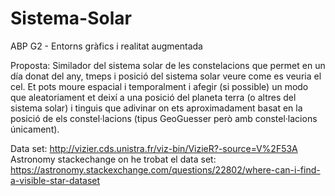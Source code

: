 # Sistema-Solar
ABP G2 - Entorns gràfics i realitat augmentada

Proposta: Similador del sistema solar de les constelacions que permet en un día donat del any, tmeps i posició del sistema solar veure come es veuria el cel. Et pots moure espacial i temporalment i afegir (si possible) un modo que aleatoriament et deixí a una posició del planeta terra (o altres del sistema solar) i tinguis que adivinar on ets aproximadament basat en la posició de els constel·lacions (tipus GeoGuesser però amb  constel·lacions únicament).

Data set: http://vizier.cds.unistra.fr/viz-bin/VizieR?-source=V%2F53A
Astronomy stackechange on he trobat el data set: https://astronomy.stackexchange.com/questions/22802/where-can-i-find-a-visible-star-dataset
